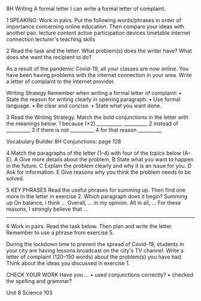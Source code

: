 8H Writing
A formal letter
I can write a formal letter of complaint.

1 SPEAKING: Work in pairs. Put the following words/phrases in order of importance concerning online education. Then compare your ideas with another pair.
lecture content    active participation    devices    timetable    internet connection    lecturer's teaching skills

2 Read the task and the letter. What problem(s) does the writer have? What does she want the recipient to do?

As a result of the pandemic Covid-19, all your classes are now online. You have been having problems with the internet connection in your area. Write a letter of complaint to the internet provider.

Writing Strategy
Remember when writing a formal letter of complaint:
• State the reason for writing clearly in opening paragraph.
• Use formal language.
• Be clear and concise.
• State what you want done.

3 Read the Writing Strategy. Match the bold conjunctions in the letter with the meanings below.
1 because (×2) __________, __________
2 instead of __________
3 if there is not __________
4 for that reason __________

Vocabulary Builder 8H Conjunctions: page 128

4 Match the paragraphs of the letter (1–4) with four of the topics below (A–E).
A Give more details about the problem.
B State what you want to happen in the future.
C Explain the problem clearly and why it is an issue for you.
D Ask for information.
E Give reasons why you think the problem needs to be solved.

5 KEY PHRASES Read the useful phrases for summing up. Then find one more in the letter in exercise 2. Which paragraph does it begin?
Summing up
On balance, I think ...
Overall, ... in my opinion.
All in all, ...
For these reasons, I strongly believe that ...
__________

6 Work in pairs. Read the task below. Then plan and write the letter. Remember to use a phrase from exercise 5.

During the lockdown time to prevent the spread of Covid-19, students in your city are having lessons broadcast on the city's TV channel. Write a letter of complaint (120–150 words) about the problem(s) you have had. Think about the ideas you discussed in exercise 1.

CHECK YOUR WORK
Have you ...
• used conjunctions correctly?
• checked the spelling and grammar?

Unit 8 Science 103